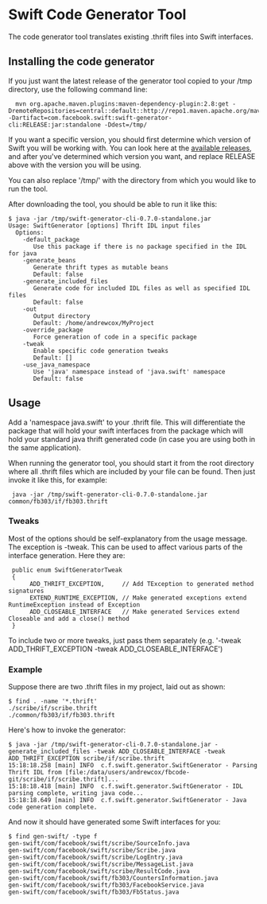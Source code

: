 # Swift Code Generator Tool

The code generator tool translates existing .thrift files into Swift interfaces.

## Installing the code generator

If you just want the latest release of the generator tool copied to your /tmp directory, use the following command line:

      mvn org.apache.maven.plugins:maven-dependency-plugin:2.8:get -DremoteRepositories=central::default::http://repo1.maven.apache.org/maven2 -Dartifact=com.facebook.swift:swift-generator-cli:RELEASE:jar:standalone -Ddest=/tmp/

If you want a specific version, you should first determine which version of Swift you will be working with. You can look here at the [available releases](http://search.maven.org/#search%7Cgav%7C1%7Cg%3A%22com.facebook.swift%22%20AND%20a%3A%22swift-generator-cli%22), and after you've determined which version you want, and replace RELEASE above with the version you will be using.

You can also replace '/tmp/' with the directory from which you would like to run the tool.

After downloading the tool, you should be able to run it like this:

    $ java -jar /tmp/swift-generator-cli-0.7.0-standalone.jar
    Usage: SwiftGenerator [options] Thrift IDL input files
      Options:
        -default_package
           Use this package if there is no package specified in the IDL for java
        -generate_beans
           Generate thrift types as mutable beans
           Default: false
        -generate_included_files
           Generate code for included IDL files as well as specified IDL files
           Default: false
        -out
           Output directory
           Default: /home/andrewcox/MyProject
        -override_package
           Force generation of code in a specific package
        -tweak
           Enable specific code generation tweaks
           Default: []
        -use_java_namespace
           Use 'java' namespace instead of 'java.swift' namespace
           Default: false

## Usage

Add a 'namespace java.swift' to your .thrift file. This will differentiate the package that will hold your swift interfaces from the package which will hold your standard java thrift generated code (in case you are using both in the same application).

When running the generator tool, you should start it from the root directory where all .thrift files which are included by your file can be found. Then just invoke it like this, for example:

     java -jar /tmp/swift-generator-cli-0.7.0-standalone.jar common/fb303/if/fb303.thrift

### Tweaks

Most of the options should be self-explanatory from the usage message. The exception is -tweak. This can be used to affect various parts of the interface generation. Here they are:

     public enum SwiftGeneratorTweak
     {
          ADD_THRIFT_EXCEPTION,     // Add TException to generated method signatures
          EXTEND_RUNTIME_EXCEPTION, // Make generated exceptions extend RuntimeException instead of Exception
          ADD_CLOSEABLE_INTERFACE   // Make generated Services extend Closeable and add a close() method
     }

To include two or more tweaks, just pass them separately (e.g. '-tweak ADD_THRIFT_EXCEPTION -tweak ADD_CLOSEABLE_INTERFACE')

### Example

Suppose there are two .thrift files in my project, laid out as shown:

    $ find . -name '*.thrift'
    ./scribe/if/scribe.thrift
    ./common/fb303/if/fb303.thrift

Here's how to invoke the generator:

    $ java -jar /tmp/swift-generator-cli-0.7.0-standalone.jar -generate_included_files -tweak ADD_CLOSEABLE_INTERFACE -tweak ADD_THRIFT_EXCEPTION scribe/if/scribe.thrift
    15:18:18.258 [main] INFO  c.f.swift.generator.SwiftGenerator - Parsing Thrift IDL from [file:/data/users/andrewcox/fbcode-git/scribe/if/scribe.thrift]...
    15:18:18.418 [main] INFO  c.f.swift.generator.SwiftGenerator - IDL parsing complete, writing java code...
    15:18:18.649 [main] INFO  c.f.swift.generator.SwiftGenerator - Java code generation complete.

And now it should have generated some Swift interfaces for you:

    $ find gen-swift/ -type f
    gen-swift/com/facebook/swift/scribe/SourceInfo.java
    gen-swift/com/facebook/swift/scribe/Scribe.java
    gen-swift/com/facebook/swift/scribe/LogEntry.java
    gen-swift/com/facebook/swift/scribe/MessageList.java
    gen-swift/com/facebook/swift/scribe/ResultCode.java
    gen-swift/com/facebook/swift/fb303/CountersInformation.java
    gen-swift/com/facebook/swift/fb303/FacebookService.java
    gen-swift/com/facebook/swift/fb303/FbStatus.java
